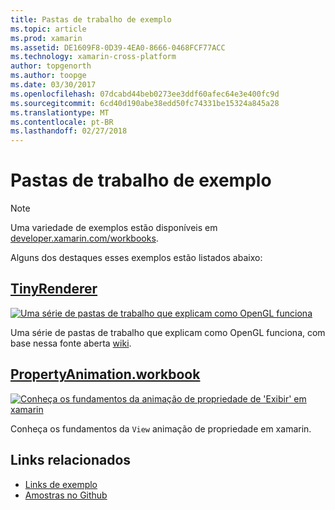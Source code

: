 ```yaml
---
title: Pastas de trabalho de exemplo
ms.topic: article
ms.prod: xamarin
ms.assetid: DE1609F8-0D39-4EA0-8666-0468FCF77ACC
ms.technology: xamarin-cross-platform
author: topgenorth
ms.author: toopge
ms.date: 03/30/2017
ms.openlocfilehash: 07dcabd44beb0273ee3ddf60afec64e3e400fc9d
ms.sourcegitcommit: 6cd40d190abe38edd50fc74331be15324a845a28
ms.translationtype: MT
ms.contentlocale: pt-BR
ms.lasthandoff: 02/27/2018
---
```

# <a name="sample-workbooks"></a>Pastas de trabalho de exemplo

> [!NOTE]
> Uma variedade de exemplos estão disponíveis em [developer.xamarin.com/workbooks](https://developer.xamarin.com/workbooks/).

Alguns dos destaques esses exemplos estão listados abaixo:

## <a name="tinyrenderertinyrenderermd"></a>[TinyRenderer](tinyrenderer.md)

[![](images/tinyrenderer-sml.png "Uma série de pastas de trabalho que explicam como OpenGL funciona")](images/tinyrenderer-sml-orig.png)

Uma série de pastas de trabalho que explicam como OpenGL funciona, com base nessa fonte aberta [wiki](https://github.com/ssloy/tinyrenderer/wiki/).

[](tinyrenderer.md)




## <a name="propertyanimationworkbookhttpsdeveloperxamarincomworkbooksandroiduser-interfacepropertyanimationworkbook"></a>[PropertyAnimation.workbook](https://developer.xamarin.com/workbooks/android/user-interface/PropertyAnimation.workbook)

[![](images/android-property-view-sml.png "Conheça os fundamentos da animação de propriedade de 'Exibir' em xamarin")](images/android-property-view.png)

Conheça os fundamentos da `View` animação de propriedade em xamarin.


<!--[![](images/skia0-sml.png "Android")](images/skia0.png)

SkiaSharp provides a powerful C# API for doing 2D graphics. See how to use Skia to draw in your apps.-->


## <a name="related-links"></a>Links relacionados

- [Links de exemplo](https://developer.xamarin.com/workbooks)
- [Amostras no Github](https://github.com/xamarin/workbooks)
